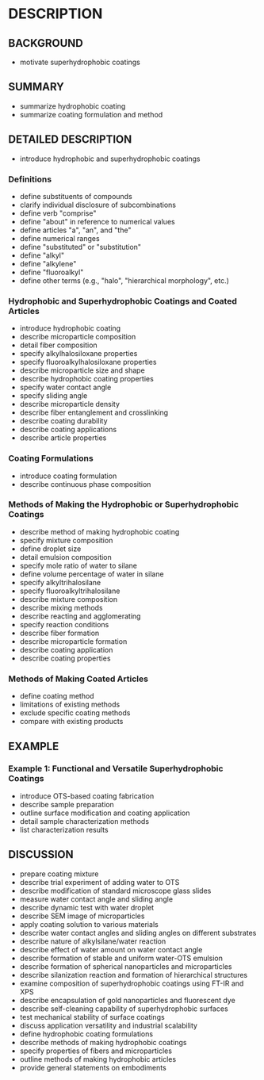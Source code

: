 # DESCRIPTION

## BACKGROUND

- motivate superhydrophobic coatings

## SUMMARY

- summarize hydrophobic coating
- summarize coating formulation and method

## DETAILED DESCRIPTION

- introduce hydrophobic and superhydrophobic coatings

### Definitions

- define substituents of compounds
- clarify individual disclosure of subcombinations
- define verb "comprise"
- define "about" in reference to numerical values
- define articles "a", "an", and "the"
- define numerical ranges
- define "substituted" or "substitution"
- define "alkyl"
- define "alkylene"
- define "fluoroalkyl"
- define other terms (e.g., "halo", "hierarchical morphology", etc.)

### Hydrophobic and Superhydrophobic Coatings and Coated Articles

- introduce hydrophobic coating
- describe microparticle composition
- detail fiber composition
- specify alkylhalosiloxane properties
- specify fluoroalkylhalosiloxane properties
- describe microparticle size and shape
- describe hydrophobic coating properties
- specify water contact angle
- specify sliding angle
- describe microparticle density
- describe fiber entanglement and crosslinking
- describe coating durability
- describe coating applications
- describe article properties

### Coating Formulations

- introduce coating formulation
- describe continuous phase composition

### Methods of Making the Hydrophobic or Superhydrophobic Coatings

- describe method of making hydrophobic coating
- specify mixture composition
- define droplet size
- detail emulsion composition
- specify mole ratio of water to silane
- define volume percentage of water in silane
- specify alkyltrihalosilane
- specify fluoroalkyltrihalosilane
- describe mixture composition
- describe mixing methods
- describe reacting and agglomerating
- specify reaction conditions
- describe fiber formation
- describe microparticle formation
- describe coating application
- describe coating properties

### Methods of Making Coated Articles

- define coating method
- limitations of existing methods
- exclude specific coating methods
- compare with existing products

## EXAMPLE

### Example 1: Functional and Versatile Superhydrophobic Coatings

- introduce OTS-based coating fabrication
- describe sample preparation
- outline surface modification and coating application
- detail sample characterization methods
- list characterization results

## DISCUSSION

- prepare coating mixture
- describe trial experiment of adding water to OTS
- describe modification of standard microscope glass slides
- measure water contact angle and sliding angle
- describe dynamic test with water droplet
- describe SEM image of microparticles
- apply coating solution to various materials
- describe water contact angles and sliding angles on different substrates
- describe nature of alkylsilane/water reaction
- describe effect of water amount on water contact angle
- describe formation of stable and uniform water-OTS emulsion
- describe formation of spherical nanoparticles and microparticles
- describe silanization reaction and formation of hierarchical structures
- examine composition of superhydrophobic coatings using FT-IR and XPS
- describe encapsulation of gold nanoparticles and fluorescent dye
- describe self-cleaning capability of superhydrophobic surfaces
- test mechanical stability of surface coatings
- discuss application versatility and industrial scalability
- define hydrophobic coating formulations
- describe methods of making hydrophobic coatings
- specify properties of fibers and microparticles
- outline methods of making hydrophobic articles
- provide general statements on embodiments

